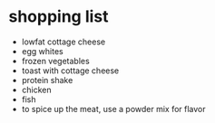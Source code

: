 # shopping list

- lowfat cottage cheese
- egg whites
- frozen vegetables
- toast with cottage cheese
- protein shake
- chicken
- fish
- to spice up the meat, use a powder mix for flavor